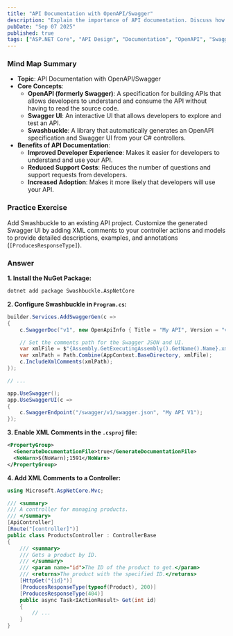 ```yaml
---
title: "API Documentation with OpenAPI/Swagger"
description: "Explain the importance of API documentation. Discuss how to use libraries like Swashbuckle to automatically generate an OpenAPI specification and interactive Swagger UI from your C# controllers."
pubDate: "Sep 07 2025"
published: true
tags: ["ASP.NET Core", "API Design", "Documentation", "OpenAPI", "Swagger"]
---
```


### Mind Map Summary

- **Topic**: API Documentation with OpenAPI/Swagger
- **Core Concepts**:
    - **OpenAPI (formerly Swagger)**: A specification for building APIs that allows developers to understand and consume the API without having to read the source code.
    - **Swagger UI**: An interactive UI that allows developers to explore and test an API.
    - **Swashbuckle**: A library that automatically generates an OpenAPI specification and Swagger UI from your C# controllers.
- **Benefits of API Documentation**:
    - **Improved Developer Experience**: Makes it easier for developers to understand and use your API.
    - **Reduced Support Costs**: Reduces the number of questions and support requests from developers.
    - **Increased Adoption**: Makes it more likely that developers will use your API.

### Practice Exercise

Add Swashbuckle to an existing API project. Customize the generated Swagger UI by adding XML comments to your controller actions and models to provide detailed descriptions, examples, and annotations (`[ProducesResponseType]`).

### Answer

**1. Install the NuGet Package:**

```bash
dotnet add package Swashbuckle.AspNetCore
```

**2. Configure Swashbuckle in `Program.cs`:**

```csharp
builder.Services.AddSwaggerGen(c =>
{
    c.SwaggerDoc("v1", new OpenApiInfo { Title = "My API", Version = "v1" });

    // Set the comments path for the Swagger JSON and UI.
    var xmlFile = $"{Assembly.GetExecutingAssembly().GetName().Name}.xml";
    var xmlPath = Path.Combine(AppContext.BaseDirectory, xmlFile);
    c.IncludeXmlComments(xmlPath);
});

// ...

app.UseSwagger();
app.UseSwaggerUI(c =>
{
    c.SwaggerEndpoint("/swagger/v1/swagger.json", "My API V1");
});
```

**3. Enable XML Comments in the `.csproj` file:**

```xml
<PropertyGroup>
  <GenerateDocumentationFile>true</GenerateDocumentationFile>
  <NoWarn>$(NoWarn);1591</NoWarn>
</PropertyGroup>
```

**4. Add XML Comments to a Controller:**

```csharp
using Microsoft.AspNetCore.Mvc;

/// <summary>
/// A controller for managing products.
/// </summary>
[ApiController]
[Route("[controller]")]
public class ProductsController : ControllerBase
{
    /// <summary>
    /// Gets a product by ID.
    /// </summary>
    /// <param name="id">The ID of the product to get.</param>
    /// <returns>The product with the specified ID.</returns>
    [HttpGet("{id}")]
    [ProducesResponseType(typeof(Product), 200)]
    [ProducesResponseType(404)]
    public async Task<IActionResult> Get(int id)
    {
        // ...
    }
}
```
